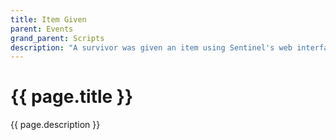 ```yaml
---
title: Item Given
parent: Events
grand_parent: Scripts
description: "A survivor was given an item using Sentinel's web interface or a Sentinel script."
---
```

# {{ page.title }}

{{ page.description }}
